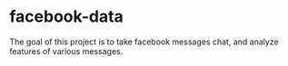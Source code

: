 # facebook-data
The goal of this project is to take facebook messages chat, and analyze features of various messages.
